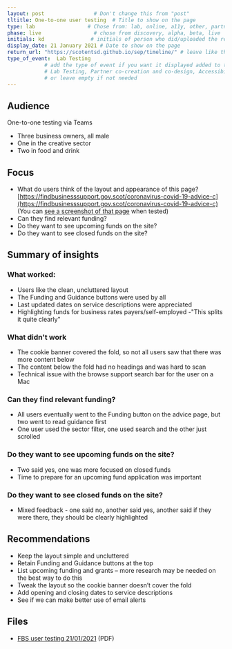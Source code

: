 ```yaml
---
layout: post                # Don't change this from "post"
tltitle: One-to-one user testing  # Title to show on the page
type: lab                 # Chose from: lab, online, a11y, other, partner
phase: live                 # chose from discovery, alpha, beta, live
initials: kd               # initials of person who did/uploaded the research
display_date: 21 January 2021 # Date to show on the page
return_url: "https://scotentsd.github.io/sep/timeline/" # leave like this         
type_of_event:  Lab Testing          
            # add the type of event if you want it displayed added to the heading when the post if clicked on
            # Lab Testing, Partner co-creation and co-design, Accessibility, Online research and testing, Events, F2F and testing
            # or leave empty if not needed
---
```

## Audience
One-to-one testing via Teams

- Three business owners, all male
- One in the creative sector
- Two in food and drink

## Focus
- What do users think of the layout and appearance of this page? [https://findbusinesssupport.gov.scot/coronavirus-covid-19-advice-c](https://findbusinesssupport.gov.scot/coronavirus-covid-19-advice-c) (You can [see a screenshot of that page](/sep/files/httpsfindbusinesssupport.gov.scotcoronavirus-covid-19-advice-c.jpg) when tested)
- Can they find relevant funding?
- Do they want to see upcoming funds on the site?
- Do they want to see closed funds on the site?

## Summary of insights

### What worked:
- Users like the clean, uncluttered layout
- The Funding and Guidance buttons were used by all
- Last updated dates on service descriptions were appreciated
- Highlighting funds for business rates payers/self-employed -"This splits it quite clearly"

### What didn't work
- The cookie banner covered the fold, so not all users saw that there was more content below​
- The content below the fold had no headings and was hard to scan
- Technical issue with the browse support search bar for the user on a Mac

### Can they find relevant funding?
- All users eventually went to the Funding button on the advice page, but two went to read guidance first
- One user used the sector filter, one used search and the other just scrolled

### Do they want to see upcoming funds on the site?
- Two said yes, one was more focused on closed funds
- Time to prepare for an upcoming fund application was important

### Do they want to see closed funds on the site?
- Mixed feedback - one said no, another said yes, another said if they were there, they should be clearly highlighted

## Recommendations
- Keep the layout simple and uncluttered
- Retain Funding and Guidance buttons at the top
- List upcoming funding and grants – more research may be needed on the best way to do this
- Tweak the layout so the cookie banner doesn’t cover the fold
- Add opening and closing dates to service descriptions
- See if we can make better use of email alerts

## Files
- [FBS user testing 21/01/2021](/sep/files/FBS_21_01_2021.pdf) (PDF)

